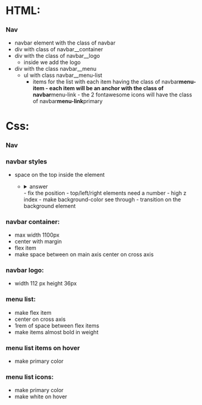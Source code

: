 # HTML:

### Nav

- navbar element with the class of navbar
- div with class of navbar\_\_container
- div with the class of navbar\_\_logo
  - inside we add the logo
- div with the class navbar\_\_menu
  - ul with class navbar\_\_menu-list
    - items for the list with each item having the class of
      navbar**menu-item - each item will be an anchor with the class of navbar**menu-link - the 2 fontawesome icons will have the class of navbar**menu-link**primary

# Css:

### Nav

### navbar styles

- space on the top inside the element

  - <details> 
    <summary> answer</summary>

    ```css
    padding: 1rem; 2rem
    ```

    </details>
    - fix the position
    - top/left/right elements need a number
    - high z index
    - make background-color see through
    - transition on the background element

### navbar container:

- max width 1100px
- center with margin
- flex item
- make space between on main axis center on cross axis

### navbar logo:

- width 112 px height 36px

### menu list:

- make flex item
- center on cross axis
- 1rem of space between flex items
- make items almost bold in weight

### menu list items on hover

- make primary color

### menu list icons:

- make primary color
- make white on hover
